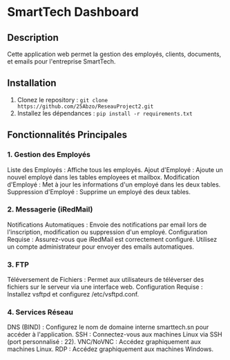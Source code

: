 # SmartTech Dashboard

## Description
Cette application web permet la gestion des employés, clients, documents, et emails pour l'entreprise SmartTech.

## Installation
1. Clonez le repository : `git clone https://github.com/25Abzo/ReseauProject2.git`
2. Installez les dépendances : `pip install -r requirements.txt`



## Fonctionnalités Principales
### 1. Gestion des Employés
Liste des Employés : Affiche tous les employés.
Ajout d'Employé : Ajoute un nouvel employé dans les tables employees et mailbox.
Modification d'Employé : Met à jour les informations d'un employé dans les deux tables.
Suppression d'Employé : Supprime un employé des deux tables.
### 2. Messagerie (iRedMail)
Notifications Automatiques : Envoie des notifications par email lors de l'inscription, modification ou suppression d'un employé.
Configuration Requise :
Assurez-vous que iRedMail est correctement configuré.
Utilisez un compte administrateur pour envoyer des emails automatiques.
### 3. FTP
Téléversement de Fichiers : Permet aux utilisateurs de téléverser des fichiers sur le serveur via une interface web.
Configuration Requise :
Installez vsftpd et configurez /etc/vsftpd.conf.
### 4. Services Réseau
DNS (BIND) : Configurez le nom de domaine interne smarttech.sn pour accéder à l'application.
SSH : Connectez-vous aux machines Linux via SSH (port personnalisé : 22).
VNC/NoVNC : Accédez graphiquement aux machines Linux.
RDP : Accédez graphiquement aux machines Windows.








